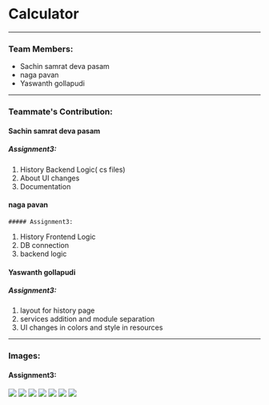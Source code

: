

# Calculator
----
### Team Members: 
- Sachin samrat deva pasam
- naga pavan
- Yaswanth gollapudi

----
### Teammate's Contribution:  

#### Sachin samrat deva pasam 
 
  
   ##### Assignment3:
  1. History Backend Logic( cs files)
  2. About UI changes
  3. Documentation
  
#### naga pavan
 

    ##### Assignment3:
1. History Frontend Logic
2. DB connection
3. backend logic

#### Yaswanth gollapudi

   ##### Assignment3:
  1. layout for history page
  2. services addition and module separation
  3. UI changes in colors and style in resources


----
### Images:  
 
 

  #### Assignment3: 
![](1.png)
![](a.png)
![](b.png)
![](c.png)
![](d.png)
![](e.png)
![](f.png)

